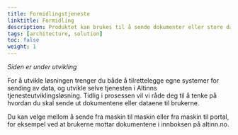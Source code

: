 ```yaml
---
title: Formidlingstjeneste
linktitle: Formidling
description: Produktet kan brukes til å sende dokumenter eller store datamengder mellom offentlige virksomheter eller mellom offentlige og private virksomheter.
tags: [architecture, solution]
toc: false
weight: 1
---
```

*Siden er under utvikling*

For å utvikle løsningen trenger du både å tilrettelegge egne systemer for sending av data, og utvikle selve tjenesten i Altinns tjenesteutviklingsløsning.
Tidlig i prosessen vil vi råde deg til å tenke på hvordan du skal sende ut dokumentene eller dataene til brukerne.

Du kan velge mellom å sende fra maskin til maskin eller fra maskin til portal, for eksempel ved at brukerne mottar dokumentene i innboksen på altinn.no.

